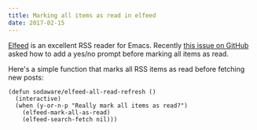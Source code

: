 ```yaml
---
title: Marking all items as read in elfeed
date: 2017-02-15
---
```


[Elfeed](https://github.com/skeeto/elfeed) is an excellent RSS reader for
Emacs. Recently
[this issue on GitHub](https://github.com/skeeto/elfeed/issues/197) asked how to
add a yes/no prompt before marking all items as read.

Here's a simple function that marks all RSS items as read before fetching new
posts:

```elisp
(defun sodaware/elfeed-all-read-refresh ()
  (interactive)
  (when (y-or-n-p "Really mark all items as read?")
    (elfeed-mark-all-as-read)
    (elfeed-search-fetch nil)))
```


